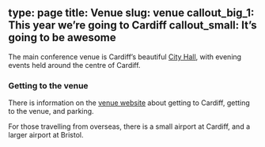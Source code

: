 type: page
title: Venue
slug: venue
callout_big_1: This year we’re going to Cardiff
callout_small: It’s going to be awesome
---

The main conference venue is Cardiff’s beautiful [City
Hall](http://www.cardiffcityhall.com/), with evening events held around the
centre of Cardiff.

### Getting to the venue

There is information on the [venue website](http://www.cardiffcityhall.com/find-us)
about getting to Cardiff, getting to the venue, and parking.

For those travelling from overseas, there is a small airport at Cardiff, and a
larger airport at Bristol.

